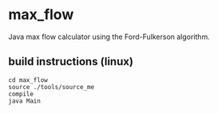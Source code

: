 # max_flow

Java max flow calculator using the Ford-Fulkerson algorithm.

## build instructions (linux)

```
cd max_flow
source ./tools/source_me
compile
java Main
```
